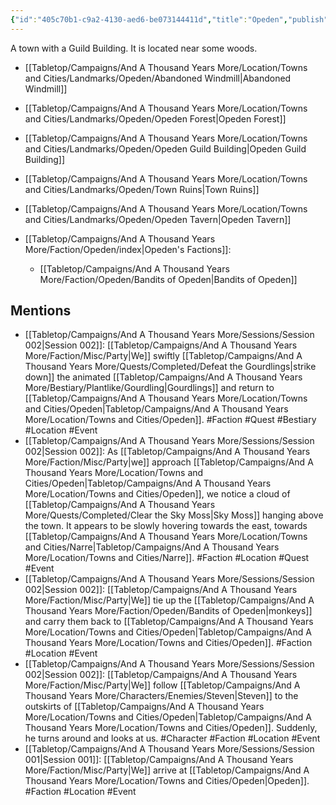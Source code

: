```yaml
---
{"id":"405c70b1-c9a2-4130-aed6-be073144411d","title":"Opeden","publish":true,"date_created":"Monday, February 27th 2023, 10:12:26 am","date_modified":"Tuesday, April 2nd 2024, 6:59:27 pm","path":"Tabletop/Campaigns/And A Thousand Years More/Location/Towns and Cities/Opeden.md","permalink":"/tabletop/campaigns/and-a-thousand-years-more/location/towns-and-cities/opeden/","PassFrontmatter":true}
---
```



A town with a Guild Building. It is located near some woods.

- [[Tabletop/Campaigns/And A Thousand Years More/Location/Towns and Cities/Landmarks/Opeden/Abandoned Windmill\|Abandoned Windmill]]
- [[Tabletop/Campaigns/And A Thousand Years More/Location/Towns and Cities/Landmarks/Opeden/Opeden Forest\|Opeden Forest]]
- [[Tabletop/Campaigns/And A Thousand Years More/Location/Towns and Cities/Landmarks/Opeden/Opeden Guild Building\|Opeden Guild Building]]
- [[Tabletop/Campaigns/And A Thousand Years More/Location/Towns and Cities/Landmarks/Opeden/Town Ruins\|Town Ruins]]
- [[Tabletop/Campaigns/And A Thousand Years More/Location/Towns and Cities/Landmarks/Opeden/Opeden Tavern\|Opeden Tavern]]


- [[Tabletop/Campaigns/And A Thousand Years More/Faction/Opeden/index\|Opeden's Factions]]: 
    - [[Tabletop/Campaigns/And A Thousand Years More/Faction/Opeden/Bandits of Opeden\|Bandits of Opeden]]



## Mentions

- [[Tabletop/Campaigns/And A Thousand Years More/Sessions/Session 002\|Session 002]]: [[Tabletop/Campaigns/And A Thousand Years More/Faction/Misc/Party\|We]] swiftly [[Tabletop/Campaigns/And A Thousand Years More/Quests/Completed/Defeat the Gourdlings\|strike down]] the animated [[Tabletop/Campaigns/And A Thousand Years More/Bestiary/Plantlike/Gourdling\|Gourdlings]] and return to [[Tabletop/Campaigns/And A Thousand Years More/Location/Towns and Cities/Opeden\|Tabletop/Campaigns/And A Thousand Years More/Location/Towns and Cities/Opeden]]. #Faction #Quest #Bestiary #Location #Event
- [[Tabletop/Campaigns/And A Thousand Years More/Sessions/Session 002\|Session 002]]: As [[Tabletop/Campaigns/And A Thousand Years More/Faction/Misc/Party\|we]] approach [[Tabletop/Campaigns/And A Thousand Years More/Location/Towns and Cities/Opeden\|Tabletop/Campaigns/And A Thousand Years More/Location/Towns and Cities/Opeden]], we notice a cloud of [[Tabletop/Campaigns/And A Thousand Years More/Quests/Completed/Clear the Sky Moss\|Sky Moss]] hanging above the town. It appears to be slowly hovering towards the east, towards [[Tabletop/Campaigns/And A Thousand Years More/Location/Towns and Cities/Narre\|Tabletop/Campaigns/And A Thousand Years More/Location/Towns and Cities/Narre]]. #Faction #Location #Quest #Event
- [[Tabletop/Campaigns/And A Thousand Years More/Sessions/Session 002\|Session 002]]: [[Tabletop/Campaigns/And A Thousand Years More/Faction/Misc/Party\|We]] tie up the [[Tabletop/Campaigns/And A Thousand Years More/Faction/Opeden/Bandits of Opeden\|monkeys]] and carry them back to [[Tabletop/Campaigns/And A Thousand Years More/Location/Towns and Cities/Opeden\|Tabletop/Campaigns/And A Thousand Years More/Location/Towns and Cities/Opeden]]. #Faction #Location #Event
- [[Tabletop/Campaigns/And A Thousand Years More/Sessions/Session 002\|Session 002]]: [[Tabletop/Campaigns/And A Thousand Years More/Faction/Misc/Party\|We]] follow [[Tabletop/Campaigns/And A Thousand Years More/Characters/Enemies/Steven\|Steven]] to the outskirts of [[Tabletop/Campaigns/And A Thousand Years More/Location/Towns and Cities/Opeden\|Tabletop/Campaigns/And A Thousand Years More/Location/Towns and Cities/Opeden]]. Suddenly, he turns around and looks at us. #Character #Faction #Location #Event
- [[Tabletop/Campaigns/And A Thousand Years More/Sessions/Session 001\|Session 001]]: [[Tabletop/Campaigns/And A Thousand Years More/Faction/Misc/Party\|We]] arrive at [[Tabletop/Campaigns/And A Thousand Years More/Location/Towns and Cities/Opeden\|Opeden]]. #Faction #Location #Event

